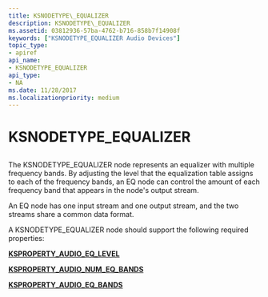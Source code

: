 ```yaml
---
title: KSNODETYPE\_EQUALIZER
description: KSNODETYPE\_EQUALIZER
ms.assetid: 03812936-57ba-4762-b716-858b7f14908f
keywords: ["KSNODETYPE_EQUALIZER Audio Devices"]
topic_type:
- apiref
api_name:
- KSNODETYPE_EQUALIZER
api_type:
- NA
ms.date: 11/28/2017
ms.localizationpriority: medium
---
```


# KSNODETYPE\_EQUALIZER


## <span id="ddk_ksnodetype_equalizer_ks"></span><span id="DDK_KSNODETYPE_EQUALIZER_KS"></span>


The KSNODETYPE\_EQUALIZER node represents an equalizer with multiple frequency bands. By adjusting the level that the equalization table assigns to each of the frequency bands, an EQ node can control the amount of each frequency band that appears in the node's output stream.

An EQ node has one input stream and one output stream, and the two streams share a common data format.

A KSNODETYPE\_EQUALIZER node should support the following required properties:

[**KSPROPERTY\_AUDIO\_EQ\_LEVEL**](ksproperty-audio-eq-level.md)

[**KSPROPERTY\_AUDIO\_NUM\_EQ\_BANDS**](ksproperty-audio-num-eq-bands.md)

[**KSPROPERTY\_AUDIO\_EQ\_BANDS**](ksproperty-audio-eq-bands.md)

 

 





